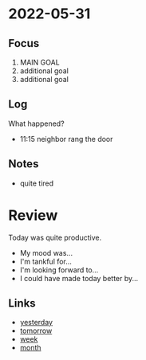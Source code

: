 # 2022-05-31

## Focus
1. MAIN GOAL
2. additional goal
3. additional goal

## Log
What happened?
- 11:15 neighbor rang the door

## Notes
- quite tired

# Review
Today was quite productive.

- My mood was...
- I'm tankful for...
- I'm looking forward to...
- I could have made today better by...

## Links
- [yesterday](calendar/days/2022-05-30.md)
- [tomorrow](calendar/days/2022-06-01.md)
- [week](calendar/weeks/2022-22.md)
- [month](calendar/months/2022-05)
